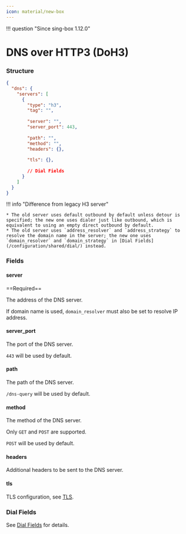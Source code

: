 ```yaml
---
icon: material/new-box
---
```


!!! question "Since sing-box 1.12.0"

# DNS over HTTP3 (DoH3)

### Structure

```json
{
  "dns": {
    "servers": [
      {
        "type": "h3",
        "tag": "",
        
        "server": "",
        "server_port": 443,
        
        "path": "",
        "method": "",
        "headers": {},
        
        "tls": {},
        
        // Dial Fields
      }
    ]
  }
}
```

!!! info "Difference from legacy H3 server"

    * The old server uses default outbound by default unless detour is specified; the new one uses dialer just like outbound, which is equivalent to using an empty direct outbound by default.
    * The old server uses `address_resolver` and `address_strategy` to resolve the domain name in the server; the new one uses `domain_resolver` and `domain_strategy` in [Dial Fields](/configuration/shared/dial/) instead.

### Fields

#### server

==Required==

The address of the DNS server.

If domain name is used, `domain_resolver` must also be set to resolve IP address.

#### server_port

The port of the DNS server.

`443` will be used by default.

#### path

The path of the DNS server.

`/dns-query` will be used by default.

#### method

The method of the DNS server.

Only `GET` and `POST` are supported.

`POST` will be used by default.

#### headers

Additional headers to be sent to the DNS server.

#### tls

TLS configuration, see [TLS](/configuration/shared/tls/#outbound).

### Dial Fields

See [Dial Fields](/configuration/shared/dial/) for details.

